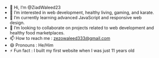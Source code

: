 - 👋 Hi, I’m @ZiadWaleed23
- 👀 I’m interested in web development, healthy living, gaming, and karate.
- 🌱 I’m currently learning advanced JavaScript and responsive web design.
- 💞️ I’m looking to collaborate on projects related to web development and healthy food marketplaces.
- 📫 How to reach me : zezowaleed333@gmail.com
- 😄 Pronouns : He/Him
- ⚡ Fun fact : I built my first website when I was just 11 years old

<!---
ZiadWaleed23/ZiadWaleed23 is a ✨ special ✨ repository because its `README.md` (this file) appears on your GitHub profile.
You can click the Preview link to take a look at your changes.
--->
